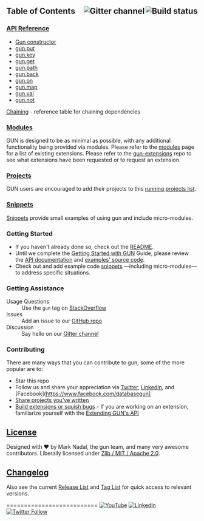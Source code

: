 

<h2>Table of Contents
<a href="https://travis-ci.org/amark/gun"><img align="right" alt="Build status" src="https://travis-ci.org/amark/gun.svg?branch=master" /></a>
<a href="https://gitter.im/amark/gun?utm_source=badge&utm_medium=badge&utm_campaign=pr-badge&utm_content=badge"><img align="right" alt="Gitter channel" src="https://badges.gitter.im/Join%20Chat.svg" /></a>
</h2>


### **[API Reference](API-(v0.3.x))** 

 - [Gun constructor](API-(v0.3.x)#Gun)
 - [gun.put](API-(v0.3.x)#put)
 - [gun.key](API-(v0.3.x)#key)
 - [gun.get](API-(v0.3.x)#get)
 - [gun.path](API-(v0.3.x)#path)
 - [gun.back](API-(v0.3.x)#back)
 - [gun.on](API-(v0.3.x)#on)
 - [gun.map](API-(v0.3.x)#map)
 - [gun.val](API-(v0.3.x)#val)
 - [gun.not](API-(v0.3.x)#not)  
  
[Chaining](Chaining-(v0.3.x)) - reference table for chaining dependencies  


### [Modules](Modules) 
   GUN is designed to be as minimal as possible, with any additional functionality being provided via modules.  Please refer to the [modules](modules) page for a list of existing extensions. Please refer to the [gun-extensions](https://github.com/gundb/gun-extensions/issues) repo to see what extensions have been requested or to request an extension.

### [Projects](Projects) 
   GUN users are encouraged to add their projects to this [running projects list](projects).


### [Snippets](Snippets-(v0.3.x))  
   [Snippets](Snippets-(v0.3.x)) provide small examples of using gun and include micro-modules.


### Getting Started
 - If you haven't already done so, check out the [README](https://github.com/amark/gun/blob/master/README.md).
 - Until we complete the [Getting Started with GUN](getting-started-(v0.3.x)) Guide, please review the [API documentation](0.3.x-API) and [examples' source code](../blob/master/examples).
 - Check out and add example code [snippets](snippets-(0.3.x)) —including micro-modules— to address specific situations.

### Getting Assistance

<dl>
  <dt>Usage Questions</dt>
  <dd>Use the <code>gun</code> tag on
    <a href="http://stackoverflow.com/questions/tagged/gun">StackOverflow</a>
  </dd>

  <dt>Issues</dt>
  <dd>Add an issue to our
    <a href="https://github.com/amark/gun/issues">GitHub repo</a>
  </dd>

  <dt>Discussion</dt>
  <dd>Say hello on our
    <a href="https://gitter.im/amark/gun">Gitter channel</a>
  </dd>
</dl>

### Contributing
There are many ways that you can contribute to gun, some of the more popular are to:  
 - Star this repo
 - Follow us and share your appreciation via [Twitter](https://twitter.com/databasegun), [LinkedIn](https://www.linkedin.com/company/gun-inc), and [Facebook](https://www.facebook.com/databasegun]
 - [Share projects you've written](projects)
 - [Build extensions or squish bugs](https://waffle.io/amark/gun)
         - If you are working on an extension, familiarize yourself with the [Extending GUN's API](Building-Modules-for-Gun)

## [License](../blob/master/LICENSE.md)

Designed with ♥ by Mark Nadal, the gun team, and many very awesome contributors.  Liberally licensed under [Zlib / MIT / Apache 2.0](../blob/master/LICENSE.md).

## [Changelog](https://github.com/amark/gun/blob/develop/CHANGELOG.md#03)

Also see the current [Release List](../releases) and [Tag List](../tags) for quick access to relevant versions.

==========================
<a name="stay-up-to-date"></a>
[![YouTube](https://img.shields.io/badge/You-Tube-red.svg)](https://www.youtube.com/channel/UCQAtpf-zi9Pp4__2nToOM8g) [![LinkedIn](https://img.shields.io/badge/Linked-In-blue.svg)](https://www.linkedin.com/company/gun-inc) [![Twitter Follow](https://img.shields.io/twitter/follow/databasegun.svg?style=social)](https://twitter.com/databasegun)